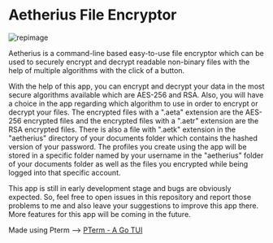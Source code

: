 # Aetherius File Encryptor

![repimage](https://i.ibb.co/31CZNzc/Aetherius.png)

Aetherius is a command-line based easy-to-use file encryptor which can be used to securely encrypt and decrypt readable non-binary files with the help of multiple algorithms with the click of a button.

With the help of this app, you can encrypt and decrypt your data in the most secure algorithms available which are AES-256 and RSA. Also, you will have a choice in the app regarding which algorithm to use in order to encrypt or decrypt your files. The encrypted files with a ".aeta" extension are the AES-256 encrypted files and the encrypted files with a ".aetr" extension are the RSA encrypted files. There is also a file with ".aetk" extension in the "aetherius" directory of your documents folder which contains the hashed version of your password. The profiles you create using the app will be stored in a specific folder named by your username in the "aetherius" folder of your documents folder as well as the files you encrypted while being logged into that specific account.

This app is still in early development stage and bugs are obviously expected. So, feel free to open issues in this repository and report those problems to me and also leave your suggestions to improve this app there. More features for this app will be coming in the future.

Made using Pterm --> [PTerm - A Go TUI](https://pterm.sh/)
